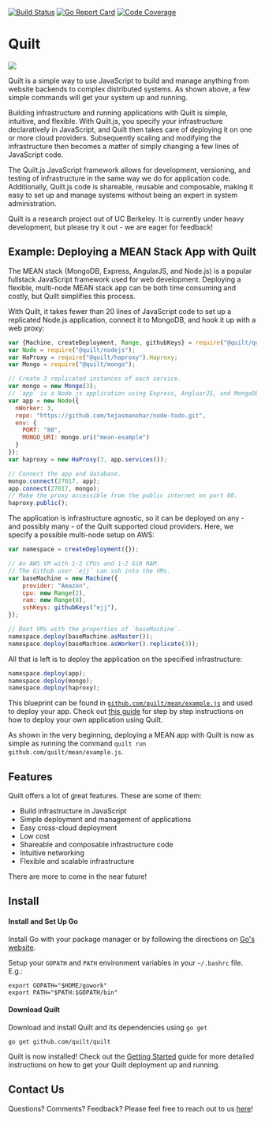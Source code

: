 [![Build Status](https://travis-ci.org/quilt/quilt.svg?branch=master)](https://travis-ci.org/quilt/quilt)
[![Go Report Card](https://goreportcard.com/badge/github.com/quilt/quilt)](https://goreportcard.com/report/github.com/quilt/quilt)
[![Code Coverage](https://codecov.io/gh/quilt/quilt/branch/master/graph/badge.svg)](https://codecov.io/gh/quilt/quilt)

# Quilt

<img src="https://github.com/quilt/mean/blob/master/images/mean.gif">

Quilt is a simple way to use JavaScript to build and manage anything from
website backends to complex distributed systems. As shown above, a few simple
commands will get your system up and running.

Building infrastructure and running applications with Quilt is simple,
intuitive, and flexible. With Quilt.js, you specify your infrastructure
declaratively in JavaScript, and Quilt then takes care of deploying it on one
or more cloud providers. Subsequently scaling and modifying the infrastructure
then becomes a matter of simply changing a few lines of JavaScript code.

The Quilt.js JavaScript framework allows for development, versioning, and
testing of infrastructure in the same way we do for application code.
Additionally, Quilt.js code is shareable, reusable and composable, making it
easy to set up and manage systems without being an expert in system
administration.

Quilt is a research project out of UC Berkeley. It is currently under heavy
development, but please try it out - we are eager for feedback!

## Example: Deploying a MEAN Stack App with Quilt
The MEAN stack (MongoDB, Express, AngularJS, and Node.js) is a popular
fullstack JavaScript framework used for web development. Deploying a flexible,
multi-node MEAN stack app can be both time consuming and costly, but Quilt
simplifies this process.

With Quilt, it takes fewer than 20 lines of JavaScript code to set up a
replicated Node.js application, connect it to MongoDB, and hook it up with a
web proxy:

[//]: # (b1)
```javascript
var {Machine, createDeployment, Range, githubKeys} = require("@quilt/quilt");
var Node = require("@quilt/nodejs");
var HaProxy = require("@quilt/haproxy").Haproxy;
var Mongo = require("@quilt/mongo");

// Create 3 replicated instances of each service.
var mongo = new Mongo(3);
// `app` is a Node.js application using Express, AngluarJS, and MongoDB.
var app = new Node({
  nWorker: 3,
  repo: "https://github.com/tejasmanohar/node-todo.git",
  env: {
    PORT: "80",
    MONGO_URI: mongo.uri("mean-example")
  }
});
var haproxy = new HaProxy(3, app.services());

// Connect the app and database.
mongo.connect(27017, app);
app.connect(27017, mongo);
// Make the proxy accessible from the public internet on port 80.
haproxy.public();
```

The application is infrastructure agnostic, so it can be deployed on any - and
possibly many - of the Quilt supported cloud providers. Here, we specify a
possible multi-node setup on AWS:

[//]: # (b1)
```javascript
var namespace = createDeployment({});

// An AWS VM with 1-2 CPUs and 1-2 GiB RAM.
// The Github user `ejj` can ssh into the VMs.
var baseMachine = new Machine({
    provider: "Amazon",
    cpu: new Range(2),
    ram: new Range(8),
    sshKeys: githubKeys("ejj"),
});

// Boot VMs with the properties of `baseMachine`.
namespace.deploy(baseMachine.asMaster());
namespace.deploy(baseMachine.asWorker().replicate(3));
```
All that is left is to deploy the application on the specified infrastructure:

[//]: # (b1)
```javascript
namespace.deploy(app);
namespace.deploy(mongo);
namespace.deploy(haproxy);
```

This blueprint can be found in
[`github.com/quilt/mean/example.js`](https://github.com/quilt/mean/blob/master/example.js)
and used to deploy your app. Check out [this
guide](https://github.com/quilt/mean/blob/master/README.md)
for step by step instructions on how to deploy your own application using
Quilt.

As shown in the very beginning, deploying a MEAN app with Quilt is now as simple
as running the command `quilt run github.com/quilt/mean/example.js`.

## Features
Quilt offers a lot of great features. These are some of them:

* Build infrastructure in JavaScript
* Simple deployment and management of applications
* Easy cross-cloud deployment
* Low cost
* Shareable and composable infrastructure code
* Intuitive networking
* Flexible and scalable infrastructure

There are more to come in the near future!

## Install
#### Install and Set Up Go
Install Go with your package manager or by following the directions on
[Go's website](https://golang.org/doc/install).

Setup your `GOPATH` and `PATH` environment variables in your `~/.bashrc` file.
E.g.:

    export GOPATH="$HOME/gowork"
    export PATH="$PATH:$GOPATH/bin"

#### Download Quilt
Download and install Quilt and its dependencies using `go get`

    go get github.com/quilt/quilt

Quilt is now installed! Check out the
[Getting Started](./docs/GettingStarted.md) guide for more detailed
instructions on how to get your Quilt deployment up and running.

## Contact Us

Questions? Comments? Feedback?  Please feel free to reach out to us
[here](http://quilt.io/#contact)!

